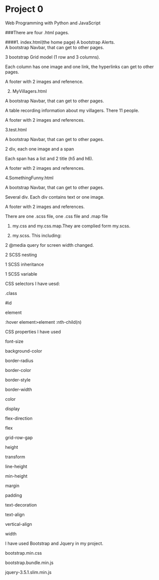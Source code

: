 # Project 0

Web Programming with Python and JavaScript


###There are four .html pages. 

####1. index.html(the home page)
A bootstrap Alerts. <br>
A bootstrap Navbar, that can get to other pages.<br>

3 bootstrap Grid model (1 row and 3 columns).<br>

Each column has one image and one link, the hyperlinks can get to other pages.<br>

A footer with 2 images and refenence.  <br>


2. MyVillagers.html

A bootstrap Navbar, that can get to other pages.

A table recording information about my villagers. There 11 people.

A footer with 2 images and  references.  


3.test.html

A bootstrap Navbar, that can get to other pages.

2 div, each one image and a span

Each span has a list and 2 title (h5 and h6).

A footer with 2 images and  references. 


4.SomethingFunny.html

A bootstrap Navbar, that can get to other pages.

Several div. Each div contains text or one image.

A footer with 2 images and  references. 




There are one .scss file, one .css file and .map file

1. my.css and my.css.map.They are complied form my.scss.

2. my.scss. This including:

2 @media query for screen width changed.

2 SCSS nesting

1 SCSS inheritance

1 SCSS variable

CSS selectors I have uesd:  

.class

#id 

element

:hover
element>element
:nth-child(n)


CSS properties I have used		

font-size

background-color

border-radius

border-color

border-style

border-width

color

display

flex-direction

flex

grid-row-gap

height

transform

line-height

min-height

margin

padding

text-decoration

text-align

vertical-align

width




I have used Bootstrap and Jquery in my project.

bootstrap.min.css

bootstrap.bundle.min.js

jquery-3.5.1.slim.min.js


